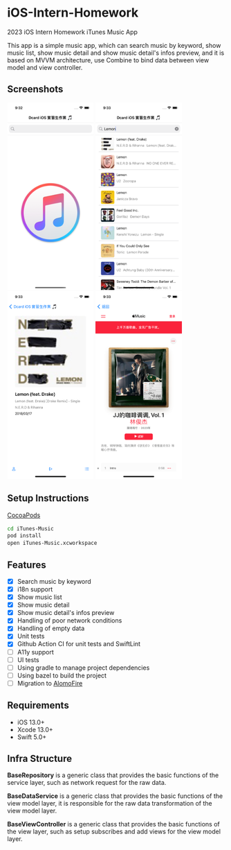 # iOS-Intern-Homework
2023 iOS Intern Homework iTunes Music App

This app is a simple music app, which can search music by keyword, show music list, show music detail and show music detail's infos preview, and it is based on MVVM architecture, use Combine to bind data between view model and view controller.

Screenshots
---------
<p float="left">
  <img src="./Screenshots/home.png" width="200" />
  <img src="./Screenshots/homewithsearch.png" width="200" /> 
  <img src="./Screenshots/detail.png" width="200" />
  <img src="./Screenshots/preview.png" width="200" />
</p>

Setup Instructions
------------------
[CocoaPods](http://cocoapods.org)
```bash
cd iTunes-Music
pod install
open iTunes-Music.xcworkspace
```

Features
--------
- [x] Search music by keyword
- [x] i18n support
- [x] Show music list
- [x] Show music detail
- [x] Show music detail's infos preview
- [x] Handling of poor network conditions
- [x] Handling of empty data
- [x] Unit tests
- [x] Github Action CI for unit tests and SwiftLint
- [ ] A11y support
- [ ] UI tests
- [ ] Using gradle to manage project dependencies
- [ ] Using bazel to build the project
- [ ] Migration to [AlomoFire](https://github.com/Alamofire/Alamofire)

Requirements
------------
- iOS 13.0+
- Xcode 13.0+
- Swift 5.0+

Infra Structure
---------------
**BaseRepository** is a generic class that provides the basic functions of the service layer, such as network request for the raw data.

**BaseDataService** is a generic class that provides the basic functions of the view model layer, it is responsible for the raw data transformation of the view model layer.

**BaseViewController** is a generic class that provides the basic functions of the view layer, such as setup subscribes and add views for the view model layer.